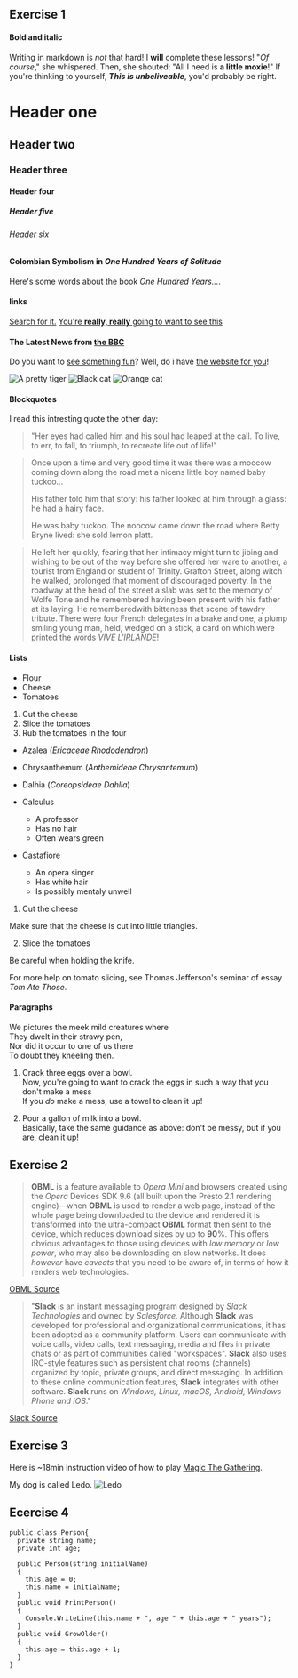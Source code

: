 ## Exercise 1


#### Bold and italic


Writing in markdown is _not_ that hard!
I **will** complete these lessons!
"_Of course_," she whispered. Then, she shouted: "All I need is **a little moxie**!"
If you're thinking to yourself, **_This is unbeliveable_**, you'd probably be right.
# Header one
## Header two
### Header three
#### Header four
##### Header five
###### Header six
#### Colombian Symbolism in _One Hundred Years of Solitude_
Here's some words about the book _One Hundred Years..._.
#### links


[Search for it.](www.google.com)
[You're **really, really** going to want to see this](www.dailykitten.com)
#### The Latest News from [the BBC](www.bbc.com/news)
Do you want to [see something fun][A fun place]?
Well, do i have [the website for you][another fun place]!

[a fun place]: www.zombo.com

[another fun place]: www.stumbleupon.com

![A pretty tiger](https://upload.wikimedia.org/wikimedia/commons/5/56/Tiger.50.jpg)
![Black cat][Black]
![Orange cat][Orange]

[Black]: https://upload.wikimedia.org/wikipedia/commons/a/a3/81_INF_DIV_SSI.jpg

[Orange]: http://icons.iconarchive.com/icons/google/noto-emoji-animals-nature/256/22221-cat-icon.png


#### Blockquotes


I read this intresting quote the other day:

>"Her eyes had called him and his soul had leaped at the call. To live, to err, to fall, to triumph, to recreate life out of life!"

>Once upon a time and very good time it was there was a moocow coming down along the road met a nicens little boy named baby tuckoo...
>
>His father told him that story: his father looked at him through a glass: he had a hairy face.
>
>He was baby tuckoo. The noocow came down the road where Betty Bryne lived: she sold lemon platt.

>He left her quickly, fearing that her intimacy might turn to jibing and wishing to be out of the way before she offered her ware to another, a tourist from England or student of Trinity. Grafton Street, along witch he walked, prolonged that moment of discouraged poverty. In the roadway at the head of the street a slab was set to the memory of Wolfe Tone and he remembered having been present with his father at its laying. He rememberedwith bitteness that scene of tawdry tribute. There were four French delegates in a brake and one, a plump smiling young man, held, wedged on a stick, a card on which were printed the words _VIVE L'IRLANDE_!


#### Lists


* Flour
* Cheese
* Tomatoes


1. Cut the cheese
2. Slice the tomatoes
3. Rub the tomatoes in the four


* Azalea (_Ericaceae Rhododendron_)
* Chrysanthemum (_Anthemideae Chrysantemum_)
* Dalhia (_Coreopsideae Dahlia_)


* Calculus
  * A professor
  * Has no hair
  * Often wears green
* Castafiore
  * An opera singer
  * Has white hair
  * Is possibly mentaly unwell



1. Cut the cheese

 Make sure that the cheese is cut into little triangles.

2. Slice the tomatoes

 Be careful when holding the knife.

 For more help on tomato slicing, see Thomas Jefferson's seminar of essay _Tom Ate Those_.

#### Paragraphs

We pictures the meek mild creatures where  
They dwelt in their strawy pen,  
Nor did it occur to one of us there  
To doubt they kneeling then.

1. Crack three eggs over a bowl.  
Now, you're going to want to crack the eggs in such a way that you don't make a mess  
If you _do_ make a mess, use a towel to clean it up!

2. Pour a gallon of milk into a bowl.  
Basically, take the same guidance as above: don't be messy, but if you are, clean it up!

## Exercise 2

>**OBML** is a feature available to _Opera Mini_ and browsers created using the _Opera_ Devices SDK 9.6 (all built upon the Presto 2.1 rendering engine)—when **OBML** is used to render a web page, instead of the whole page being downloaded to the device and rendered it is transformed into the ultra-compact **OBML** format then sent to the device, which reduces download sizes by up to **90**%. This offers obvious advantages to those using devices with _low memory_ or _low power_, who may also be downloading on slow networks. It does _however_ have _caveats_ that you need to be aware of, in terms of how it renders web technologies.  

[OBML Source](https://dev.opera.com/articles/opera-binary-markup-language/)

>"**Slack** is an instant messaging program designed by _Slack Technologies_ and owned by _Salesforce_. Although **Slack** was developed for professional and organizational communications, it has been adopted as a community platform. Users can communicate with voice calls, video calls, text messaging, media and files in private chats or as part of communities called "workspaces". **Slack** also uses IRC-style features such as persistent chat rooms (channels) organized by topic, private groups, and direct messaging. In addition to these online communication features, **Slack** integrates with other software. **Slack** runs on _Windows, Linux, macOS, Android, Windows Phone and iOS_."  

[Slack Source](https://en.wikipedia.org/wiki/Slack_(software))

## Exercise 3

Here is ~18min instruction video of how to play [Magic The Gathering](https://www.youtube.com/watch?v=wif9ppH5JpI).

My dog is called Ledo.
![Ledo](https://cdn.discordapp.com/attachments/435909898505814017/1014621152179650710/P_20220710_132720.jpg)

## Ecercise 4

```
public class Person{
  private string name;
  private int age;

  public Person(string initialName)
  {
    this.age = 0;
    this.name = initialName;
  }
  public void PrintPerson()
  {
    Console.WriteLine(this.name + ", age " + this.age + " years");
  }
  public void GrowOlder()
  {
    this.age = this.age + 1;
  }
}
```

